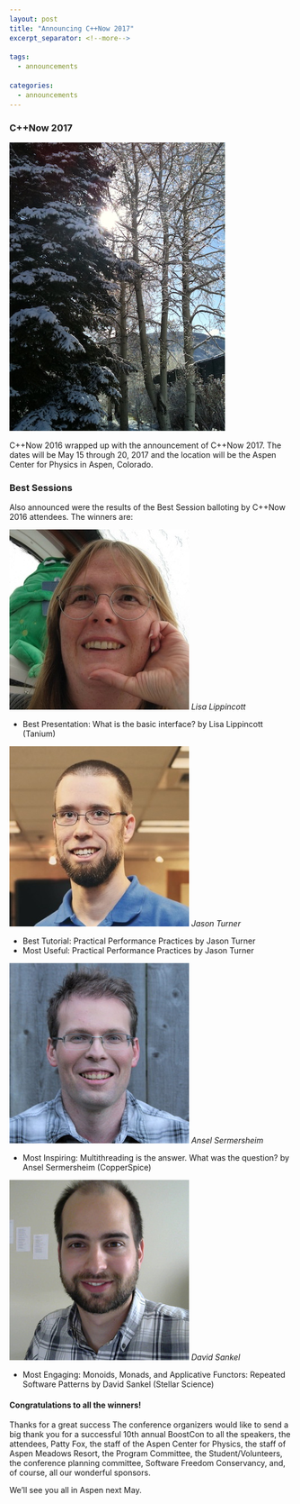```yaml
---
layout: post
title: "Announcing C++Now 2017"
excerpt_separator: <!--more-->

tags:
  - announcements
  
categories:
  - announcements
---
```


### C++Now 2017

![Aspen](/images/2016-closing.jpeg)

C++Now 2016 wrapped up with the announcement of C++Now 2017. The dates will be May 15 through 20, 2017 and the location will be the Aspen Center for Physics in Aspen, Colorado.

### Best Sessions
Also announced were the results of the Best Session balloting by C++Now 2016 attendees. The winners are:

<!--more-->

![Lisa Lippincott](/images/Lisa.Lippincott.jpeg "Lisa Lippincott")
_Lisa Lippincott_

* Best Presentation: What is the basic interface? by Lisa Lippincott (Tanium)

![Jason Turner](/images/Jason.Turner.jpeg "Jason Turner")
_Jason Turner_

* Best Tutorial: Practical Performance Practices by Jason Turner
* Most Useful: Practical Performance Practices by Jason Turner

![Ansel Sermersheim](/images/Ansel.Sermersheim.jpeg "Ansel Sermersheim")
_Ansel Sermersheim_

* Most Inspiring: Multithreading is the answer. What was the question? by Ansel Sermersheim (CopperSpice)

![David Sankel](/images/David.Sankel.jpeg "David Sankel")
_David Sankel_

* Most Engaging: Monoids, Monads, and Applicative Functors: Repeated Software Patterns by David Sankel (Stellar Science)

#### Congratulations to all the winners!

Thanks for a great success
The conference organizers would like to send a big thank you for a successful 10th annual BoostCon to all the speakers, the attendees, Patty Fox, the staff of the Aspen Center for Physics, the staff of Aspen Meadows Resort, the Program Committee, the Student/Volunteers, the conference planning committee, Software Freedom Conservancy, and, of course, all our wonderful sponsors.

We’ll see you all in Aspen next May.
